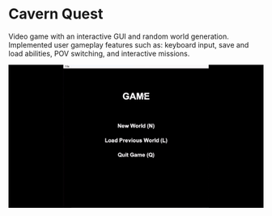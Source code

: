 # Cavern Quest

Video game with an interactive GUI and random world generation. Implemented user gameplay features such as: keyboard input, save and load abilities, POV switching, and interactive missions.

![byowPreview](https://github.com/bryceharrell/byow/blob/main/byowPreview.gif)
